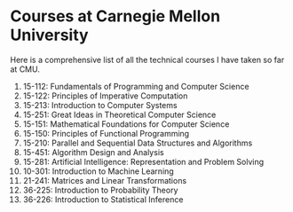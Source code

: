 # Courses at Carnegie Mellon University

Here is a comprehensive list of all the technical courses I have taken so far at CMU.

1. 15-112: Fundamentals of Programming and Computer Science
2. 15-122: Principles of Imperative Computation
3. 15-213: Introduction to Computer Systems
4. 15-251: Great Ideas in Theoretical Computer Science
5. 15-151: Mathematical Foundations for Computer Science
6. 15-150: Principles of Functional Programming
7. 15-210: Parallel and Sequential Data Structures and Algorithms
8. 15-451: Algorithm Design and Analysis
9. 15-281: Artificial Intelligence: Representation and Problem Solving
10. 10-301: Introduction to Machine Learning
11. 21-241: Matrices and Linear Transformations
12. 36-225: Introduction to Probability Theory
13. 36-226: Introduction to Statistical Inference




